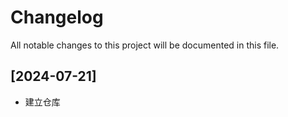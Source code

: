 # Changelog
All notable changes to this project will be documented in this file.
## [2024-07-21]
- 建立仓库

